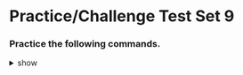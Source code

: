 
# Practice/Challenge Test Set 9

### Practice the following commands.

<details><summary>show</summary>
<p>
  
```bash

# Update the static pod path (static pod is pod which creates itself after deletion)
ps -aux | grep kubelet
# look for --config=/var/lib/kubelet/config.yaml
vim config.yaml # above file
-> change staticPodPath: etc/kubernetes/manifest


---

#


---

#


---

#



```

</p>
</details>

